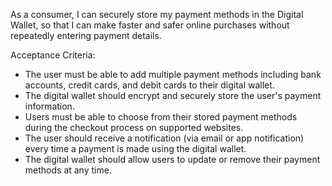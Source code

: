 
As a consumer, I can securely store my payment methods in the Digital Wallet, so that I can make faster and safer online purchases without repeatedly entering payment details.

Acceptance Criteria:

- The user must be able to add multiple payment methods including bank accounts, credit cards, and debit cards to their digital wallet.
- The digital wallet should encrypt and securely store the user's payment information.
- Users must be able to choose from their stored payment methods during the checkout process on supported websites.
- The user should receive a notification (via email or app notification) every time a payment is made using the digital wallet.
- The digital wallet should allow users to update or remove their payment methods at any time.
